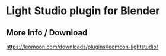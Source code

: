 # Light Studio plugin for Blender
## More Info / Download
https://leomoon.com/downloads/plugins/leomoon-lightstudio/
